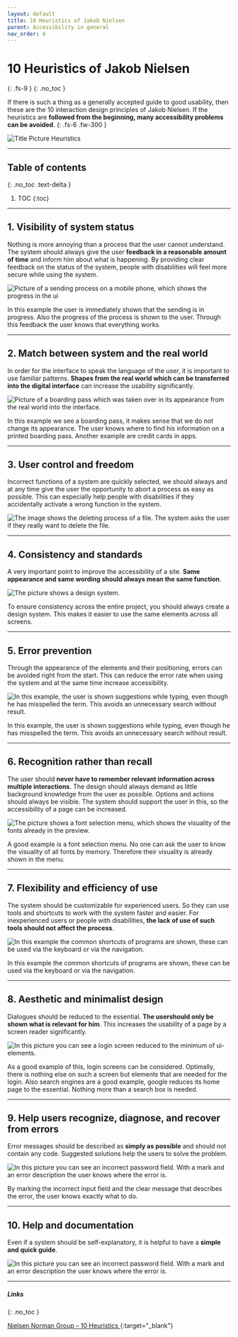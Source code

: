 ```yaml
---
layout: default
title: 10 Heuristics of Jakob Nielsen
parent: Accessibility in general
nav_order: 4
---
```


# 10 Heuristics of Jakob Nielsen
{: .fs-9 }
{: .no_toc }

If there is such a thing as a generally accepted guide to good usability, then these are the 10 interaction design principles of Jakob Nielsen. If the heuristics are **followed from the beginning, many accessibility problems can be avoided**.
{: .fs-6 .fw-300 }

<img src="{{ '/assets/images/heuristics.png' | prepend: site.baseurl }}" alt="Title Picture Heuristics" title="Title Picture Heuristics"/>

---

## Table of contents
{: .no_toc .text-delta }

1. TOC
{:toc}

---

## 1. Visibility of system status

Nothing is more annoying than a process that the user cannot understand. The system should always give the user **feedback in a reasonable amount of time** and inform him about what is happening. By providing clear feedback on the status of the system, people with disabilities will feel more secure while using the system.

<img src="{{ '/assets/images/heuristics/visibility.png' | prepend: site.baseurl }}" alt="Picture of a sending process on a mobile phone, which shows the progress in the ui" title="Picture of a sending process on a mobile phone, which shows the progress in the ui"/>

In this example the user is immediately shown that the sending is in progress. Also the progress of the process is shown to the user. Through this feedback the user knows that everything works.

---

## 2. Match between system and the real world

In order for the interface to speak the language of the user, it is important to use familiar patterns. **Shapes from the real world which can be transferred into the digital interface** can increase the usability significantly. 

<img src="{{ '/assets/images/heuristics/real-world.png' | prepend: site.baseurl }}" alt="Picture of a boarding pass which was taken over in its appearance from the real world into the interface." title="Picture of a boarding pass which was taken over in its appearance from the real world into the interface."/>

In this example we see a boarding pass, it makes sense that we do not change its appearance. The user knows where to find his information on a printed boarding pass. Another example are credit cards in apps.

---

## 3. User control and freedom

Incorrect functions of a system are quickly selected, we should always and at any time give the user the opportunity to abort a process as easy as possible. This can especially help people with disabilities if they accidentally activate a wrong function in the system.

<img src="{{ '/assets/images/heuristics/control.png' | prepend: site.baseurl }}" alt="The image shows the deleting process of a file. The system asks the user if they really want to delete the file." title="The image shows the deleting process of a file. The system asks the user if they really want to delete the file."/>

---

## 4. Consistency and standards

A very important point to improve the accessibility of a site. **Same appearance and same wording should always mean the same function**.  

<img src="{{ '/assets/images/heuristics/consistency.png' | prepend: site.baseurl }}" alt="The picture shows a design system." title="The picture shows a design system."/>

To ensure consistency across the entire project, you should always create a design system. This makes it easier to use the same elements across all screens.


---

## 5. Error prevention

Through the appearance of the elements and their positioning, errors can be avoided right from the start. This can reduce the error rate when using the system and at the same time increase accessibility.

<img src="{{ '/assets/images/heuristics/error-prevention.png' | prepend: site.baseurl }}" alt="In this example, the user is shown suggestions while typing, even though he has misspelled the term. This avoids an unnecessary search without result." title="In this example, the user is shown suggestions while typing, even though he has misspelled the term. This avoids an unnecessary search without result."/>

In this example, the user is shown suggestions while typing, even though he has misspelled the term. This avoids an unnecessary search without result.

---

## 6. Recognition rather than recall

The user should **never have to remember relevant information across multiple interactions**. The design should always demand as little background knowledge from the user as possible. Options and actions should always be visible. The system should support the user in this, so the accessibility of a page can be increased.

<img src="{{ '/assets/images/heuristics/recognition.png' | prepend: site.baseurl }}" alt="The picture shows a font selection menu, which shows the visuality of the fonts already in the preview." title="The picture shows a font selection menu, which shows the visuality of the fonts already in the preview."/>

A good example is a font selection menu. No one can ask the user to know the visuality of all fonts by memory. Therefore their visuality is already shown in the menu.

---

## 7. Flexibility and efficiency of use

The system should be customizable for experienced users. So they can use tools and shortcuts to work with the system faster and easier. For inexperienced users or people with disabilities, **the lack of use of such tools should not affect the process**.

<img src="{{ '/assets/images/heuristics/flexibility.png' | prepend: site.baseurl }}" alt="In this example the common shortcuts of programs are shown, these can be used via the keyboard or via the navigation." title="In this example the common shortcuts of programs are shown, these can be used via the keyboard or via the navigation."/>

In this example the common shortcuts of programs are shown, these can be used via the keyboard or via the navigation.

---

## 8. Aesthetic and minimalist design
Dialogues should be reduced to the essential. **The usershould only be shown what is relevant for him**. This increases the usability of a page by a screen reader significantly.

<img src="{{ '/assets/images/heuristics/minimalism.png' | prepend: site.baseurl }}" alt="In this picture you can see a login screen reduced to the minimum of ui-elements." title="In this picture you can see a login screen reduced to the minimum of ui-elements."/>

As a good example of this, login screens can be considered. Optimally, there is nothing else on such a screen but elements that are needed for the login. Also search engines are a good example, google reduces its home page to the essential. Nothing more than a search box is needed.

---

## 9. Help users recognize, diagnose, and recover from errors
Error messages should be described as **simply as possible** and should not contain any code. Suggested solutions help the users to solve the problem.

<img src="{{ '/assets/images/heuristics/recover.png' | prepend: site.baseurl }}" alt="In this picture you can see an incorrect password field. With a mark and an error description the user knows where the error is." title="In this picture you can see an incorrect password field. With a mark and an error description the user knows where the error is."/>

By marking the incorrect input field and the clear message that describes the error, the user knows exactly what to do.

---

## 10. Help and documentation
Even if a system should be self-explanatory, it is helpful to have a **simple and quick guide**.

<img src="{{ '/assets/images/heuristics/documentation.png' | prepend: site.baseurl }}" alt="In this picture you can see an incorrect password field. With a mark and an error description the user knows where the error is." title="In this picture you can see an incorrect password field. With a mark and an error description the user knows where the error is."/>

---

##### Links
{: .no_toc }

[Nielsen Norman Group – 10 Heuristics ](https://www.nngroup.com/articles/ten-usability-heuristics/ "NNgroup's Homepage"){:target="_blank"}
